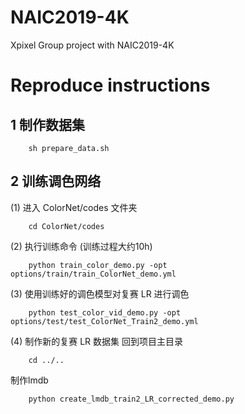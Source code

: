 # NAIC2019-4K
Xpixel Group project with NAIC2019-4K


# Reproduce instructions
## 1 制作数据集
```
    sh prepare_data.sh
```

## 2 训练调色网络
(1) 进入 ColorNet/codes 文件夹
```
    cd ColorNet/codes
```

(2) 执行训练命令 (训练过程大约10h)
```
    python train_color_demo.py -opt options/train/train_ColorNet_demo.yml
```

(3) 使用训练好的调色模型对复赛 LR 进行调色
```
    python test_color_vid_demo.py -opt options/test/test_ColorNet_Train2_demo.yml
```

(4) 制作新的复赛 LR 数据集
回到项目主目录
```
    cd ../..
```
制作lmdb
```
    python create_lmdb_train2_LR_corrected_demo.py
```
